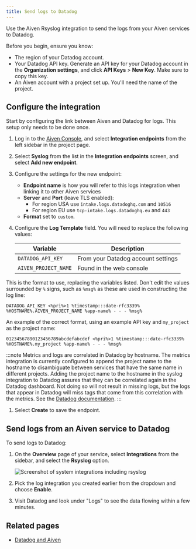 ```yaml
---
title: Send logs to Datadog
---
```


Use the Aiven Rsyslog integration to send the logs from your Aiven services to Datadog.

Before you begin, ensure you know:

- The region of your Datadog account.
- Your Datadog API key. Generate an API key for your Datadog account
  in the **Organization settings**, and click **API Keys** > **New Key**. Make sure to
  copy this key.
- An Aiven account with a project set up. You'll need the name of the
  project.

## Configure the integration

Start by configuring the link between Aiven and Datadog for logs. This
setup only needs to be done once.

1.  Log in to the [Aiven Console](https://console.aiven.io/), and select
    **Integration endpoints** from the left sidebar in the project page.
1.  Select **Syslog** from the list in the **Integration endpoints**
    screen, and select **Add new endpoint**.
1.  Configure the settings for the new endpoint:
    -   **Endpoint name** is how you will refer to this logs integration
        when linking it to other Aiven services
    -   **Server** and **Port** (leave TLS enabled):
        -   For region USA use `intake.logs.datadoghq.com` and `10516`
        -   For region EU use `tcp-intake.logs.datadoghq.eu` and `443`
    -   **Format** set to `custom`.
1.  Configure the **Log Template** field. You will need to replace the
    following values:

    | Variable             | Description                        |
    | -------------------- | ---------------------------------- |
    | `DATADOG_API_KEY`    | From your Datadog account settings |
    | `AIVEN_PROJECT_NAME` | Found in the web console           |

This is the format to use, replacing the variables listed. Don't edit
the values surrounded by `%` signs, such as `%msg%` as these are used in
constructing the log line:

```text
DATADOG_API_KEY <%pri%>1 %timestamp:::date-rfc3339% %HOSTNAME%.AIVEN_PROJECT_NAME %app-name% - - - %msg%
```

An example of the correct format, using an example API key and
`my_project` as the project name:

`01234567890123456789abcdefabcdef <%pri%>1 %timestamp:::date-rfc3339% %HOSTNAME%.my_project %app-name% - - - %msg%`

:::note
Metrics and logs are correlated in Datadog by hostname. The metrics
integration is currently configured to append the project name to the
hostname to disambiguate between services that have the same
name in different projects. Adding the project name to the hostname in
the syslog integration to Datadog assures that they can be correlated
again in the Datadog dashboard. Not doing so will not result in missing
logs, but the logs that appear in Datadog will miss tags that come from
this correlation with the metrics. See the [Datadog
documentation](https://docs.datadoghq.com/integrations/rsyslog).
:::

1.  Select **Create** to save the endpoint.

## Send logs from an Aiven service to Datadog

To send logs to Datadog:

1.  On the **Overview** page of your service, select **Integrations**
    from the sidebar, and select the **Rsyslog** option.

    ![Screenshot of system integrations including rsyslog](/images/content/integrations/rsyslog-service-integration.png)

1.  Pick the log integration you created earlier from the dropdown and
    choose **Enable**.

1.  Visit Datadog and look under \"Logs\" to see the data flowing within
    a few minutes.

## Related pages

- [Datadog and Aiven](/docs/integrations/datadog)

